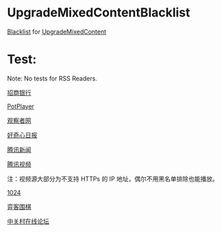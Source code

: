 # UpgradeMixedContentBlacklist

[Blacklist](https://raw.githubusercontent.com/ivysrono/UpgradeMixedContentBlacklist/master/Blacklist.json) for [UpgradeMixedContent](https://github.com/gloomy-ghost/UpgradeMixedContent)

# Test:

Note: No tests for RSS Readers.

[招商银行](https://www.cmbchina.com/)

[PotPlayer](https://potplayer.daum.net/)

[观察者网](https://www.guancha.cn/chenjing/2017_03_16_399011_s.shtml)

[好奇心日报](https://www.qdaily.com/)

[腾讯新闻](https://view.inews.qq.com/a/TEC2016121302749602)

[腾讯视频](https://v.qq.com/x/page/u0115g0auru.html)

注：视频源大部分为不支持 HTTPs 的 IP 地址，偶尔不用黑名单排除也能播放。

[1024](https://www.t66y.com/htm_data/4/1702/2266673.html)

[弈客围棋](https://www.yikeweiqi.com/news/topline/28624/)

[中关村在线论坛](https://bbs.zol.com.cn/sjbbs/d34130_170331.html)

